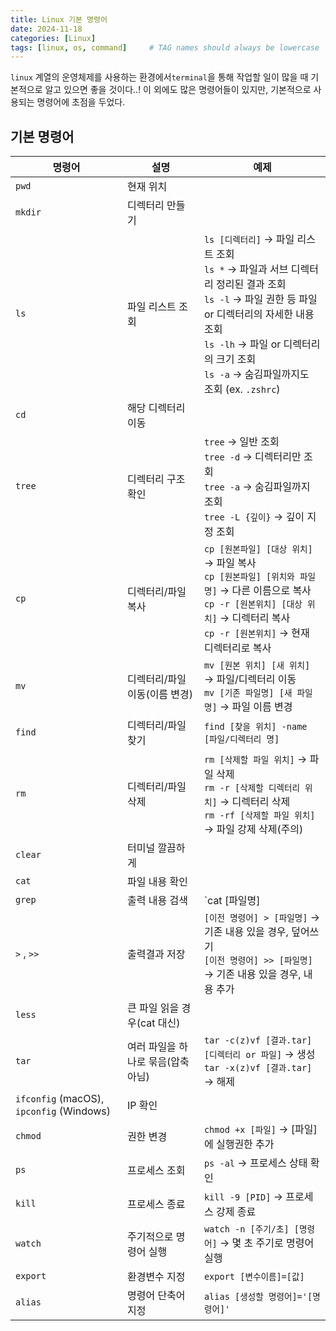 ```yaml
---
title: Linux 기본 명령어
date: 2024-11-18 
categories: [Linux]
tags: [linux, os, command]     # TAG names should always be lowercase
---
```

`linux` 계열의 운영체제를 사용하는 환경에서`terminal`을 통해 작업할 일이 많을 때 기본적으로 알고 있으면 좋을 것이다..! 
이 외에도 많은 명령어들이 있지만, 기본적으로 사용되는 명령어에 초점을 두었다.

## 기본 명령어

| 명령어         | 설명                              | 예제                                                                                                                                                                           |
| -------------- | --------------------------------- | ---------------------------------------------------------------------------------------------------------------------------------------------------------------------------- |
| `pwd`          | 현재 위치                         |                                                                                                                                                                              |
| `mkdir`        | 디렉터리 만들기                  |                                                                                                                                                                              |
| `ls`           | 파일 리스트 조회                 | `ls [디렉터리]` → 파일 리스트 조회<br>`ls *` → 파일과 서브 디렉터리 정리된 결과 조회<br>`ls -l` → 파일 권한 등 파일 or 디렉터리의 자세한 내용 조회<br>`ls -lh` → 파일 or 디렉터리의 크기 조회<br>`ls -a` → 숨김파일까지도 조회 (ex. `.zshrc`) |
| `cd`           | 해당 디렉터리 이동               |                                                                                                                                                                              |
| `tree`         | 디렉터리 구조 확인               | `tree` → 일반 조회<br>`tree -d` → 디렉터리만 조회<br>`tree -a` → 숨김파일까지 조회<br>`tree -L {깊이}` → 깊이 지정 조회                                                      |
| `cp`           | 디렉터리/파일 복사               | `cp [원본파일] [대상 위치]` → 파일 복사<br>`cp [원본파일] [위치와 파일명]` → 다른 이름으로 복사<br>`cp -r [원본위치] [대상 위치]` → 디렉터리 복사<br>`cp -r [원본위치]` → 현재 디렉터리로 복사 |
| `mv`           | 디렉터리/파일 이동(이름 변경)    | `mv [원본 위치] [새 위치]` → 파일/디렉터리 이동<br>`mv [기존 파일명] [새 파일명]` → 파일 이름 변경                                                                          |
| `find`         | 디렉터리/파일 찾기               | `find [찾을 위치] -name [파일/디렉터리 명]`                                                                                                                                |
| `rm`           | 디렉터리/파일 삭제               | `rm [삭제할 파일 위치]` → 파일 삭제<br>`rm -r [삭제할 디렉터리 위치]` → 디렉터리 삭제<br>`rm -rf [삭제할 파일 위치]` → 파일 강제 삭제(주의)                                 |
| `clear`        | 터미널 깔끔하게                  |                                                                                                                                                                              |
| `cat`          | 파일 내용 확인                   |                                                                                                                                                                              |
| `grep`         | 출력 내용 검색                   | `cat [파일명] | grep [검색어]` → 파일의 내용 검색<br>`grep -B n [검색어]` → 이전 n라인 출력<br>`grep -A n [검색어]` → 이후 n라인 출력<br>`grep -i [검색어]` → 대소문자 구분 없이 |
| `>` , `>>`     | 출력결과 저장                   | `[이전 명령어] > [파일명]` → 기존 내용 있을 경우, 덮어쓰기<br>`[이전 명령어] >> [파일명]` → 기존 내용 있을 경우, 내용 추가                                                |
| `less`         | 큰 파일 읽을 경우(cat 대신)      |                                                                                                                                                                              |
| `tar`          | 여러 파일을 하나로 묶음(압축 아님) | `tar -c(z)vf [결과.tar] [디렉터리 or 파일]` → 생성<br>`tar -x(z)vf [결과.tar]` → 해제                                                                                       |
| `ifconfig` (macOS), `ipconfig` (Windows) | IP 확인 |                                                                                                                                                                              |
| `chmod`        | 권한 변경                        | `chmod +x [파일]` → [파일]에 실행권한 추가                                                                                                                                  |
| `ps`           | 프로세스 조회                   | `ps -al` → 프로세스 상태 확인                                                                                                                                                |
| `kill`         | 프로세스 종료                   | `kill -9 [PID]` → 프로세스 강제 종료                                                                                                                                        |
| `watch`        | 주기적으로 명령어 실행           | `watch -n [주기/초] [명령어]` → 몇 초 주기로 명령어 실행                                                                                                                     |
| `export`       | 환경변수 지정                   | `export [변수이름]=[값]`                                                                                                                                                   |
| `alias`        | 명령어 단축어 지정              | `alias [생성할 명령어]='[명령어]'`                                                                                                                                            |

